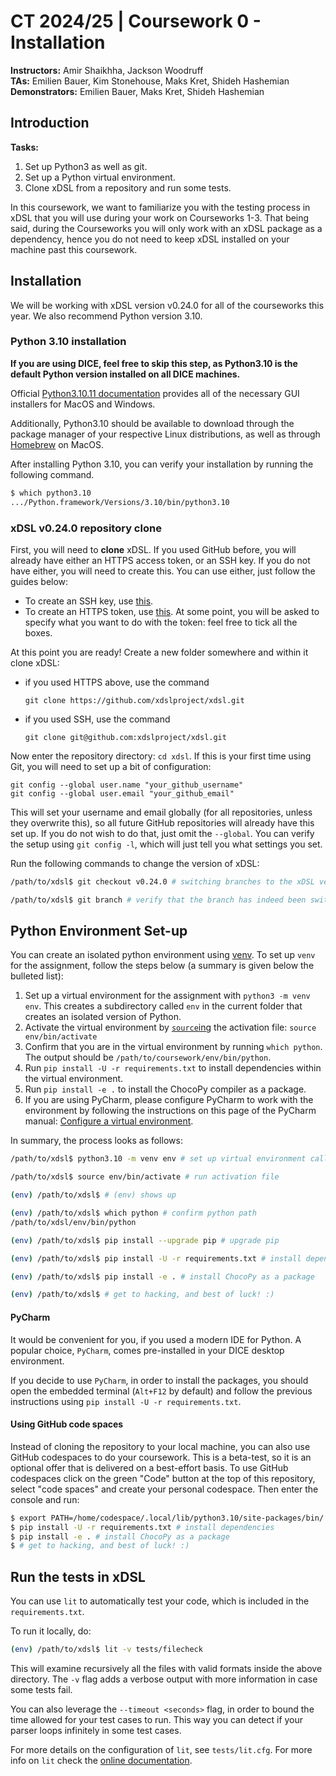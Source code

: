# CT 2024/25 | Coursework 0 - Installation

**Instructors:** Amir Shaikhha, Jackson Woodruff \
**TAs:** Emilien Bauer, Kim Stonehouse, Maks Kret, Shideh Hashemian \
**Demonstrators:** Emilien Bauer, Maks Kret, Shideh Hashemian

## Introduction

**Tasks:**
1. Set up Python3 as well as git.
2. Set up a Python virtual environment.
3. Clone xDSL from a repository and run some tests.

In this coursework, we want to familiarize you with the testing process in xDSL that you will use during your work on Courseworks 1-3. That being said, during the Courseworks you will only work with an xDSL package as a dependency, hence you do not need to keep xDSL installed on your machine past this coursework.

## Installation 

We will be working with xDSL version v0.24.0 for all of the courseworks this year. We also recommend Python version 3.10.

### Python 3.10 installation
**If you are using DICE, feel free to skip this step, as Python3.10 is the default Python version installed on all DICE machines.**

Official [Python3.10.11 documentation](https://www.python.org/downloads/release/python-31011/) provides all of the necessary GUI installers for MacOS and Windows. 

Additionally, Python3.10 should be available to download through the package manager of your respective Linux distributions, as well as through [Homebrew](https://brew.sh) on MacOS. 

After installing Python 3.10, you can verify your installation by running the following command. 
```bash
$ which python3.10 
.../Python.framework/Versions/3.10/bin/python3.10
```

### xDSL v0.24.0 repository clone

First, you will need to **clone** xDSL. If you used GitHub before, you will already have either an HTTPS access token, or an SSH key. If you do not have either, you will need to create this. You can use either, just follow the guides below:
  - To create an SSH key, use [this](https://docs.github.com/en/authentication/connecting-to-github-with-ssh/generating-a-new-ssh-key-and-adding-it-to-the-ssh-agent).
  - To create an HTTPS token, use [this](https://docs.github.com/en/authentication/keeping-your-account-and-data-secure/creating-a-personal-access-token).
    At some point, you will be asked to specify what you want to do with the token: feel free to tick all the boxes.

  At this point you are ready! Create a new folder somewhere and within it clone xDSL:
  - if you used HTTPS above, use the command
    ```
    git clone https://github.com/xdslproject/xdsl.git
    ```
  - if you used SSH, use the command
    ```
    git clone git@github.com:xdslproject/xdsl.git
    ```

Now enter the repository directory: `cd xdsl`. If this is your first time using Git, you will need to set up a bit of configuration:
  ```
  git config --global user.name "your_github_username"
  git config --global user.email "your_github_email"
  ```
  This will set your username and email globally (for all repositories, unless they overwrite this), so all future GitHub repositories will already have this set up. If you do not wish to do that, just omit the `--global`.
  You can verify the setup using `git config -l`, which will just tell you what settings you set.

Run the following commands to change the version of xDSL:
```bash
/path/to/xdsl$ git checkout v0.24.0 # switching branches to the xDSL version 0.24.0

/path/to/xdsl$ git branch # verify that the branch has indeed been switched to v0.24.0, can escape the screen by pressing 'q'
```

## Python Environment Set-up 

You can create an isolated python environment using [venv](https://packaging.python.org/en/latest/guides/installing-using-pip-and-virtual-environments/#creating-a-virtual-environment).
To set up `venv` for the assignment, follow the steps below (a summary is given below the bulleted list):

1. Set up a virtual environment for the assignment with `python3 -m venv env`.
   This creates a subdirectory called `env` in the current folder that creates an isolated version of Python.
2. Activate the virtual environment by [`source`ing](https://linuxcommand.org/lc3_man_pages/sourceh.html) the activation file: `source env/bin/activate`
3. Confirm that you are in the virtual environment by running `which python`. The output should be `/path/to/coursework/env/bin/python`.
4. Run `pip install -U -r requirements.txt` to install dependencies within the virtual environment.
5. Run `pip install -e .` to install the ChocoPy compiler as a package.
6. If you are using PyCharm, please configure PyCharm to work with the environment by following the instructions on
   this page of the PyCharm manual: [Configure a virtual environment](https://www.jetbrains.com/help/pycharm/creating-virtual-environment.html).

In summary, the process looks as follows:

```bash
/path/to/xdsl$ python3.10 -m venv env # set up virtual environment called `env`

/path/to/xdsl$ source env/bin/activate # run activation file

(env) /path/to/xdsl$ # (env) shows up

(env) /path/to/xdsl$ which python # confirm python path
/path/to/xdsl/env/bin/python

(env) /path/to/xdsl$ pip install --upgrade pip # upgrade pip

(env) /path/to/xdsl$ pip install -U -r requirements.txt # install dependencies

(env) /path/to/xdsl$ pip install -e . # install ChocoPy as a package

(env) /path/to/xdsl$ # get to hacking, and best of luck! :)
```

#### PyCharm

It would be convenient for you, if you used a modern IDE for Python.
A popular choice, `PyCharm`, comes pre-installed in your DICE desktop environment.

If you decide to use `PyCharm`, in order to install the packages, you should open the embedded terminal (`Alt+F12` by default)
and follow the previous instructions using `pip install -U -r requirements.txt`.

#### Using GitHub code spaces

Instead of cloning the repository to your local machine, you can also use GitHub codespaces to do your coursework. This is a beta-test, so it is an optional offer that is delivered on a best-effort basis. To use GitHub codespaces click on the green "Code" button at the top of this repository, select "code spaces" and create your personal codespace. Then enter the console and run:

```bash
$ export PATH=/home/codespace/.local/lib/python3.10/site-packages/bin/:$PATH
$ pip install -U -r requirements.txt # install dependencies
$ pip install -e . # install ChocoPy as a package
$ # get to hacking, and best of luck! :)
```

## Run the tests in xDSL

You can use `lit` to automatically test your code, which is included in the `requirements.txt`.

To run it locally, do:

```bash
(env) /path/to/xdsl$ lit -v tests/filecheck
```

This will examine recursively all the files with valid formats inside the above directory.
The `-v` flag adds a verbose output with more information in case some tests fail.

You can also leverage the `--timeout <seconds>` flag, in order to bound the time allowed for your test cases to run.
This way you can detect if your parser loops infinitely in some test cases.

For more details on the configuration of `lit`, see `tests/lit.cfg`.
For more info on `lit` check the [online documentation](https://filecheck.readthedocs.io/en/latest/01-what-is-filecheck.html).
